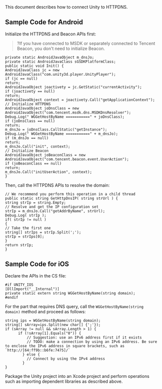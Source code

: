 ﻿This document describes how to connect Unity to HTTPDNS.

## Sample Code for Android

Initialize the HTTPDNS and Beacon APIs first:
> ?If you have connected to MSDK or separately connected to Tencent Beacon, you don't need to initialize Beacon.

```
private static AndroidJavaObject m_dnsJo;
private static AndroidJavaClass sGSDKPlatformClass;
public static void Init() {
AndroidJavaClass jc = new AndroidJavaClass("com.unity3d.player.UnityPlayer");
if (jc == null)
return;
AndroidJavaObject joactivety = jc.GetStatic("currentActivity");
if (joactivety == null)
return;
AndroidJavaObject context = joactivety.Call("getApplicationContext");
// Initialize HTTPDNS
AndroidJavaObject joDnsClass = new AndroidJavaObject("com.tencent.msdk.dns.MSDKDnsResolver");
Debug.Log(" WGGetHostByName ===========" + joDnsClass);
if (joDnsClass == null)
return;
m_dnsJo = joDnsClass.CallStatic("getInstance");
Debug.Log(" WGGetHostByName ===========" + m_dnsJo);
if (m_dnsJo == null)
return;
m_dnsJo.Call("init", context);
// Initialize Beacon
AndroidJavaObject joBeaconClass = new AndroidJavaObject("com.tencent.beacon.event.UserAction");
if (joBeaconClass == null)
return;
m_dnsJo.Call("initUserAction", context);
}
```

Then, call the HTTPDNS APIs to resolve the domain:
```
// We recommend you perform this operation in a child thread
public static string GetHttpDnsIP( string strUrl ) {
string strIp = string.Empty;
// Resolve and get the IP configuration set
strIp = m_dnsJo.Call("getAddrByName", strUrl);
Debug.Log( strIp );
if( strIp != null )
{
// Take the first one
string[] strIps = strIp.Split(';');
strIp = strIps[0];
}
return strIp;
}
```

## Sample Code for iOS

Declare the APIs in the CS file:
```
#if UNITY_IOS
[DllImport("__Internal")]
private static extern string WGGetHostByName(string domain);
#endif
```

For the part that requires DNS query, call the `WGGetHostByName(string domain)` method and proceed as follows:
```
string ips = WGGetHostByName(string domain);
string[] sArray=ips.Split(new char[] {';'});
if (sArray != null && sArray.Length > 1) {
	  if (!sArray[1].Equals("0")) {
	      // Suggestion: use an IPv6 address first if it exists
	      // TODO: make a connection by using an IPv6 address. Be sure to enclose the IPv6 address in square brackets, such as `http://[64:ff9b::b6fe:7475]/`
	    } else {
	      // Connect by using the IPv4 address
	    }
}
```

Package the Unity project into an Xcode project and perform operations such as importing dependent libraries as described above.




